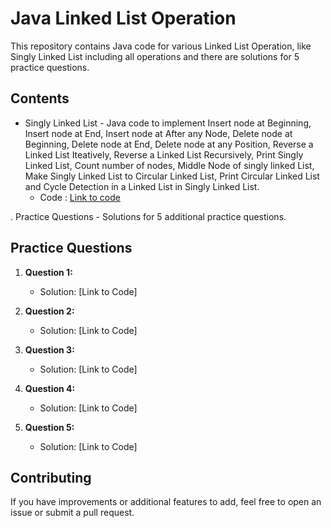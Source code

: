 # Java Linked List Operation
This repository contains Java code for various Linked List Operation, like Singly Linked List including all operations and there are solutions for 5 practice questions.

## Contents

- Singly Linked List - Java code to implement Insert node at Beginning, Insert node at End, Insert node at After any Node, Delete node at Beginning, Delete node at End, Delete node at any Position, Reverse a Linked List Iteatively, Reverse a Linked List Recursively, Print Singly Linked List, Count number of nodes, Middle Node of singly linked List, Make Singly Linked List to Circular Linked List, Print Circular Linked List and Cycle Detection in a Linked List in Singly Linked List.
   - Code : [Link to code](https://github.com/adityaprajapati10/DSA-Java/blob/main/Linked%20List/SinglyLL.java)

. Practice Questions - Solutions for 5 additional practice questions.
## Practice Questions

1. **Question 1:** 
   - Solution: [Link to Code]

2. **Question 2:** 
   - Solution: [Link to Code]

3. **Question 3:** 
   - Solution: [Link to Code]

4. **Question 4:** 
   - Solution: [Link to Code]

5. **Question 5:** 
   - Solution: [Link to Code]

## Contributing

If you have improvements or additional features to add, feel free to open an issue or submit a pull request.


